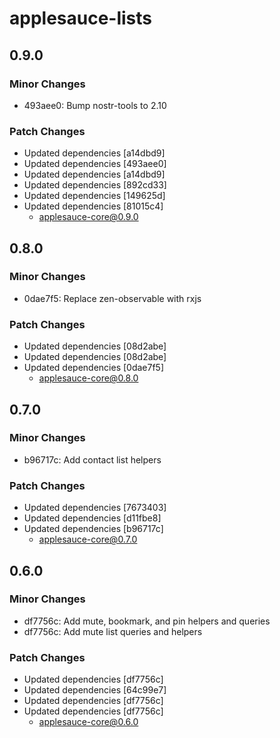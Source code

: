 # applesauce-lists

## 0.9.0

### Minor Changes

- 493aee0: Bump nostr-tools to 2.10

### Patch Changes

- Updated dependencies [a14dbd9]
- Updated dependencies [493aee0]
- Updated dependencies [a14dbd9]
- Updated dependencies [892cd33]
- Updated dependencies [149625d]
- Updated dependencies [81015c4]
  - applesauce-core@0.9.0

## 0.8.0

### Minor Changes

- 0dae7f5: Replace zen-observable with rxjs

### Patch Changes

- Updated dependencies [08d2abe]
- Updated dependencies [08d2abe]
- Updated dependencies [0dae7f5]
  - applesauce-core@0.8.0

## 0.7.0

### Minor Changes

- b96717c: Add contact list helpers

### Patch Changes

- Updated dependencies [7673403]
- Updated dependencies [d11fbe8]
- Updated dependencies [b96717c]
  - applesauce-core@0.7.0

## 0.6.0

### Minor Changes

- df7756c: Add mute, bookmark, and pin helpers and queries
- df7756c: Add mute list queries and helpers

### Patch Changes

- Updated dependencies [df7756c]
- Updated dependencies [64c99e7]
- Updated dependencies [df7756c]
- Updated dependencies [df7756c]
  - applesauce-core@0.6.0
